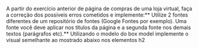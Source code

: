 A partir do exercício anterior de página de compras de uma loja virtual, faça a correção dos possíveis erros cometidos e implemente:\**
Utilize 2 fontes diferentes de um repositório de fontes (Google Fontes por exemplo). Uma fonte você deve aplicar nos títulos da página e a segunda fonte nos demais textos (parágrafos etc).\**
Utilizando o modelo do box model implemente o visual semelhante ao mostrado abaixo nos elementos h2